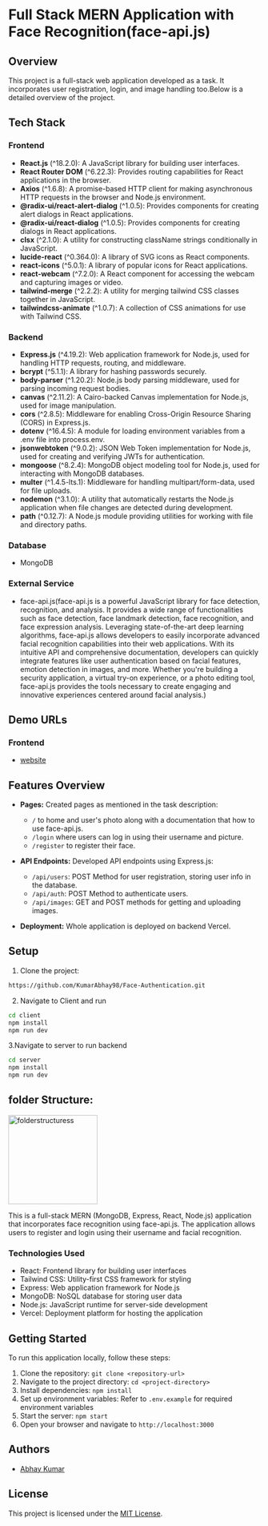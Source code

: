 # Full Stack MERN Application with Face Recognition(face-api.js)

## Overview

This project is a full-stack web application developed as a task. It incorporates user registration, login, and image handling too.Below is a detailed overview of the project.

## Tech Stack

### Frontend
- **React.js** (^18.2.0): A JavaScript library for building user interfaces.
- **React Router DOM** (^6.22.3): Provides routing capabilities for React applications in the browser.
- **Axios** (^1.6.8): A promise-based HTTP client for making asynchronous HTTP requests in the browser and Node.js environment.
- **@radix-ui/react-alert-dialog** (^1.0.5): Provides components for creating alert dialogs in React applications.
- **@radix-ui/react-dialog** (^1.0.5): Provides components for creating dialogs in React applications.
- **clsx** (^2.1.0): A utility for constructing className strings conditionally in JavaScript.
- **lucide-react** (^0.364.0): A library of SVG icons as React components.
- **react-icons** (^5.0.1): A library of popular icons for React applications.
- **react-webcam** (^7.2.0): A React component for accessing the webcam and capturing images or video.
- **tailwind-merge** (^2.2.2): A utility for merging tailwind CSS classes together in JavaScript.
- **tailwindcss-animate** (^1.0.7): A collection of CSS animations for use with Tailwind CSS.

### Backend
- **Express.js** (^4.19.2): Web application framework for Node.js, used for handling HTTP requests, routing, and middleware.
- **bcrypt** (^5.1.1): A library for hashing passwords securely.
- **body-parser** (^1.20.2): Node.js body parsing middleware, used for parsing incoming request bodies.
- **canvas** (^2.11.2): A Cairo-backed Canvas implementation for Node.js, used for image manipulation.
- **cors** (^2.8.5): Middleware for enabling Cross-Origin Resource Sharing (CORS) in Express.js.
- **dotenv** (^16.4.5): A module for loading environment variables from a .env file into process.env.
- **jsonwebtoken** (^9.0.2): JSON Web Token implementation for Node.js, used for creating and verifying JWTs for authentication.
- **mongoose** (^8.2.4): MongoDB object modeling tool for Node.js, used for interacting with MongoDB databases.
- **multer** (^1.4.5-lts.1): Middleware for handling multipart/form-data, used for file uploads.
- **nodemon** (^3.1.0): A utility that automatically restarts the Node.js application when file changes are detected during development.
- **path** (^0.12.7): A Node.js module providing utilities for working with file and directory paths.

### Database
- MongoDB

### External Service
- face-api.js(face-api.js is a powerful JavaScript library for face detection, recognition, and analysis. It provides a wide range of functionalities such as face detection, face landmark detection, face recognition, and face expression analysis. Leveraging state-of-the-art deep learning algorithms, face-api.js allows developers to easily incorporate advanced facial recognition capabilities into their web applications. With its intuitive API and comprehensive documentation, developers can quickly integrate features like user authentication based on facial features, emotion detection in images, and more. Whether you're building a security application, a virtual try-on experience, or a photo editing tool, face-api.js provides the tools necessary to create engaging and innovative experiences centered around facial analysis.)

## Demo URLs
### Frontend
- [website](https://face-authentication-alpha.vercel.app/)

## Features Overview

- **Pages:** Created pages as mentioned in the task description:
  - `/` to home and user's photo along with a documentation that how to use face-api.js.
  - `/login` where users can log in using their username and picture.
  - `/register` to register their face.

- **API Endpoints:** Developed API endpoints using Express.js:
  - `/api/users`: POST Method for user registration, storing user info in the database.
  - `/api/auth`: POST Method to authenticate users.
  - `/api/images`: GET and POST methods for getting and uploading images.

- **Deployment:** Whole application is deployed on backend Vercel.

## Setup

1. Clone the project:

```bash
https://github.com/KumarAbhay98/Face-Authentication.git
```
2. Navigate to Client and run
```bash
cd client
npm install
npm run dev
```
3.Navigate to server to run backend
```bash
cd server
npm install
npm run dev
```

## folder Structure:<br>
<img width="178" alt="folderstructuress" src="https://github.com/KumarAbhay98/Face-Authentication/assets/92244303/3b62f913-0cbe-4758-aeec-f207e01ce93c">

This is a full-stack MERN (MongoDB, Express, React, Node.js) application that incorporates face recognition using face-api.js. The application allows users to register and login using their username and facial recognition.

### Technologies Used

- React: Frontend library for building user interfaces
- Tailwind CSS: Utility-first CSS framework for styling
- Express: Web application framework for Node.js
- MongoDB: NoSQL database for storing user data
- Node.js: JavaScript runtime for server-side development
- Vercel: Deployment platform for hosting the application

## Getting Started

To run this application locally, follow these steps:

1. Clone the repository: `git clone <repository-url>`
2. Navigate to the project directory: `cd <project-directory>`
3. Install dependencies: `npm install`
4. Set up environment variables: Refer to `.env.example` for required environment variables
5. Start the server: `npm start`
6. Open your browser and navigate to `http://localhost:3000`

## Authors

- [Abhay Kumar](https://github.com/KumarAbhay98)

## License

This project is licensed under the [MIT License](LICENSE).
